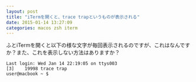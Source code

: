 ```yaml
---
layout: post
title: "iTermを開くと、trace trapというものが表示される"
date: 2015-01-14 13:27:09
categories: macos zsh iterm
---
```

<p>ふとiTermを開くと以下の様な文字が毎回表示されるのですが、これはなんですか？また、これを表示しない方法はありますか？</p>

<pre><code>Last login: Wed Jan 14 22:19:05 on ttys003
[3]    19998 trace trap
user@macbook ~ $
</code></pre>
